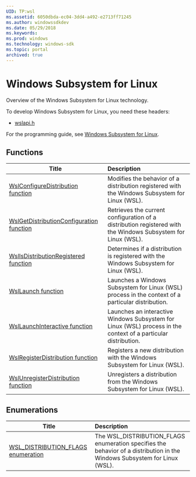 ```yaml
---
UID: TP:wsl
ms.assetid: 6050dbda-ec04-3dd4-a492-e2713ff71245
ms.author: windowssdkdev
ms.date: 05/29/2018
ms.keywords: 
ms.prod: windows
ms.technology: windows-sdk
ms.topic: portal
archived: true
---
```


# Windows Subsystem for Linux



Overview of the Windows Subsystem for Linux technology.

To develop Windows Subsystem for Linux, you need these headers:

 * [wslapi.h](..\wslapi\index.md)

For the programming guide, see [Windows Subsystem for Linux](/previous-versions/windows/desktop/wsl).

## Functions

| Title   | Description   |
| ---- |:---- |
| [WslConfigureDistribution function](..\wslapi\nf-wslapi-wslconfiguredistribution.md) | Modifies the behavior of a distribution registered with the Windows Subsystem for Linux (WSL). |
| [WslGetDistributionConfiguration function](..\wslapi\nf-wslapi-wslgetdistributionconfiguration.md) | Retrieves the current configuration of a distribution registered with the Windows Subsystem for Linux (WSL). |
| [WslIsDistributionRegistered function](..\wslapi\nf-wslapi-wslisdistributionregistered.md) | Determines if a distribution is registered with the Windows Subsystem for Linux (WSL). |
| [WslLaunch function](..\wslapi\nf-wslapi-wsllaunch.md) | Launches a Windows Subsystem for Linux (WSL) process in the context of a particular distribution. |
| [WslLaunchInteractive function](..\wslapi\nf-wslapi-wsllaunchinteractive.md) | Launches an interactive Windows Subsystem for Linux (WSL) process in the context of a particular distribution. |
| [WslRegisterDistribution function](..\wslapi\nf-wslapi-wslregisterdistribution.md) | Registers a new distribution with the Windows Subsystem for Linux (WSL). |
| [WslUnregisterDistribution function](..\wslapi\nf-wslapi-wslunregisterdistribution.md) | Unregisters a distribution from the Windows Subsystem for Linux (WSL). |

## Enumerations

| Title   | Description   |
| ---- |:---- |
| [WSL_DISTRIBUTION_FLAGS enumeration](..\wslapi\ne-wslapi-wsl_distribution_flags.md) | The WSL_DISTRIBUTION_FLAGS enumeration specifies the behavior of a distribution in the Windows Subsystem for Linux (WSL). |
